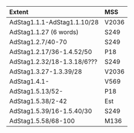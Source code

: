 |Extent|MSS|
|:-----|:---|
|AdStag1.1.1-AdStag1.1.10/28|V2036|
|AdStag1.1.27 (6 words)|S249|
|AdStag1.2.7/40-70|S249|
|AdStag1.2.17/36-1.4.52/50|P18|
|AdStag1.2.32/18-1.3.18/6???|S249|
|AdStag1.3.27-1.3.39/28|V2036|
|AdStag1.4.1-|V569|
|AdStag1.5.13/52-|P18|
|AdStag1.5.38/2-42|Est|
|AdStag1.5.39/16-1.5.40/30|S249|
|AdStag1.5.58/68-100|M136|
